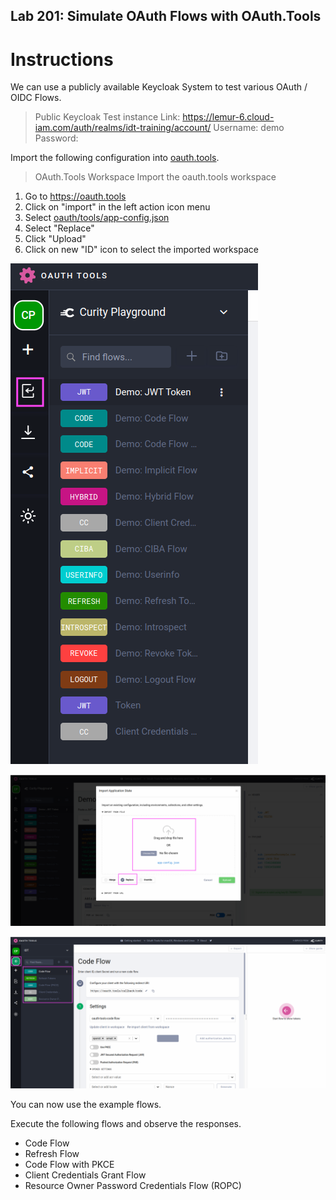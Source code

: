 Lab 201: Simulate OAuth Flows with OAuth.Tools
---

# Instructions

We can use a publicly available Keycloak System to test various OAuth / OIDC Flows.

> Public Keycloak Test instance
> Link: https://lemur-6.cloud-iam.com/auth/realms/idt-training/account/
> Username: demo
> Password: <Ask instructor>

Import the following configuration into [oauth.tools](https://oauth.tools).

> OAuth.Tools Workspace
> Import the oauth.tools workspace

1. Go to https://oauth.tools
1. Click on "import" in the left action icon menu
1. Select [oauth/tools/app-config.json](./oauth/tools/app-config.json)
1. Select "Replace"
1. Click "Upload"
1. Click on new "ID" icon to select the imported workspace

![img_1.png](img_1.png)

![img_import_oauth_tools.png](img_import_oauth_tools.png)

![img_2.png](img_2.png)

You can now use the example flows.

Execute the following flows and observe the responses.

- Code Flow
- Refresh Flow
- Code Flow with PKCE
- Client Credentials Grant Flow
- Resource Owner Password Credentials Flow (ROPC)
